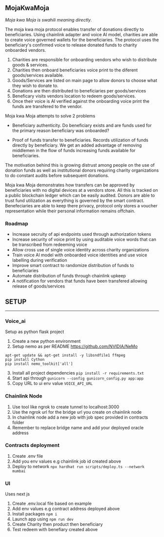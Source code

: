 ## MojaKwaMoja

_Moja kwa Moja is swahili meaning directly_.

The moja kwa moja protocol enables transfer of donations directly to beneficiaries. Using chainlink adapter and voice AI model, charities are able to create voice governed wallets for the beneficiaries. The protocol uses the beneficiary's confirmed voice to release donated funds to charity onboarded vendors.

1. Charities are responsible for onboarding vendors who wish to distribute goods & services.
2. Charities then onboard beneficiaries voice print to the diferent goods/services available.
3. Goods/Services are listed on main page to allow donors to choose what they wish to donate to.
4. Donations are then distributed to beneficiaries per goods/services
5. Beneficary visits vendors location to redeem goods/services.
6. Once their voice is AI verified against the onboarding voice print the funds are transfered to the vendor.

Moja kwa Moja attempts to solve 2 problems

- Beneficiary authenticity.
  Do beneficiary exists and are funds used for the primary reason beneficiary
  was onboarded?

- Proof of funds transfer to beneficiaries.
  Records utilization of funds directly by beneficiary.
  We get an added advantage of removing middlemen in the flow of funds increasing funds available for beneficiaries.

The motivation behind this is growing distrust among people on the use of donation funds as well as institutional donors requiring charity organizations to do constant audits before subsequent donations.

Moja kwa Moja demonstrates how transfers can be approved by beneficiaries with no digital devices at a vendors store. All this is tracked on a public blockchain ledger which
can be easily audited. Donors are able to trust fund utilization as everything is governed
by the smart contract. Benefeciaries are able to keep there privacy, protocol only
stores a voucher representation while their personal information remains offchain.

### Roadmap

- Increase secruity of api endpoints used through authorization tokens
- Increase security of voice print by using auditable voice words that can be transcribed from redeeming voice
- Allow cross use of single voice identity across charity organizations
- Train voice AI model with onboarded voice identities and use voice labelling during verification
- Improve smart contract to randomize distribution of funds to beneficiaries
- Automate distribution of funds through chainlink upkeep
- A notification for vendors that funds have been transfered allowing release of goods/services

## SETUP

---

### Voice_ai

Setup as python flask project

1. Create a new python environment
2. Setup nemo as per README https://github.com/NVIDIA/NeMo

```
apt-get update && apt-get install -y libsndfile1 ffmpeg
pip install Cython
pip install nemo_toolkit['all']
```

3. Install all project dependencies `pip install -r requirements.txt`
4. Start api through `gunicorn --config gunicorn_config.py app:app`
5. Copy URL to ui env value `VOICE_API_URL`

### Chainlink Node

1. Use tool like ngrok to create tunnel to localhost:3000
2. Use the ngrok url for the bridge url you create on chainlink node
3. In chainlink node add a new job with job spec provided in contracts folder
4. Remember to replace bridge name and add your deployed oracle address

### Contracts deployment

1. Create .env file
2. Add you env values e.g chainlink job id created above
3. Deploy to network `npx hardhat run scripts/deploy.ts --network mumbai`

### UI

Uses next js

1. Create .env.local file based on example
2. Add env values e.g contract address deployed above
3. Install packages `npm i`
4. Launch app using `npm run dev`
5. Create Charity then product then beneficiary
6. Test redeem with benefiary created above
